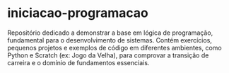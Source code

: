 # iniciacao-programacao
Repositório dedicado a demonstrar a base em lógica de programação, fundamental para o desenvolvimento de sistemas. Contém exercícios, pequenos projetos e exemplos de código em diferentes ambientes, como Python e Scratch (ex: Jogo da Velha), para comprovar a transição de carreira e o domínio de fundamentos essenciais.
